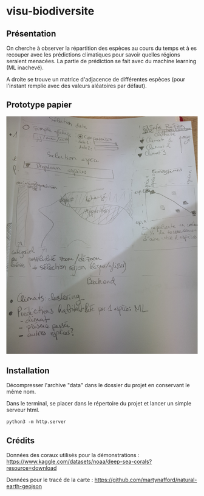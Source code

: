 # visu-biodiversite

## Présentation

On cherche à observer la répartition des espèces au cours du temps et à es recouper avec les prédictions climatiques pour savoir quelles régions seraient menacées. La partie de prédiction se fait avec du machine learning (ML inachevé).

A droite se trouve un matrice d'adjacence de différentes espèces (pour l'instant remplie avec des valeurs aléatoires par défaut).

## Prototype papier

![Prototype papier](prototype_papier.jpg)

## Installation

Décompresser l'archive "data" dans le dossier du projet en conservant le même nom.

Dans le terminal, se placer dans le répertoire du projet et lancer un simple serveur html.

```
python3 -m http.server
```

## Crédits

Données des coraux utilisés pour la démonstrations : https://www.kaggle.com/datasets/noaa/deep-sea-corals?resource=download

Données pour le tracé de la carte : https://github.com/martynafford/natural-earth-geojson